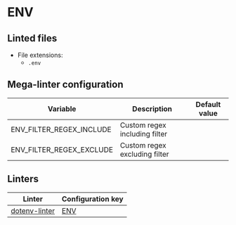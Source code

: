 <!-- markdownlint-disable MD003 MD020 MD033 MD041 -->
<!-- Generated by .automation/build.py, please do not update manually -->
# ENV

## Linted files

- File extensions:
  - `.env`

## Mega-linter configuration

| Variable | Description | Default value |
| ----------------- | -------------- | -------------- |
| ENV_FILTER_REGEX_INCLUDE | Custom regex including filter |  |
| ENV_FILTER_REGEX_EXCLUDE | Custom regex excluding filter |  |

## Linters

| Linter | Configuration key |
| ------ | ----------------- |
| [dotenv-linter](env_dotenv_linter.md) | [ENV](env_dotenv_linter.md) |
